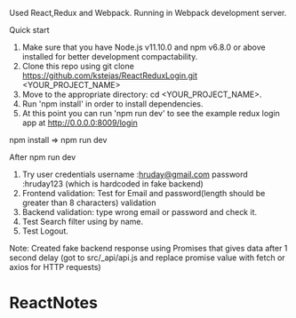 Used React,Redux and Webpack.
Running in Webpack development server.

Quick start
1) Make sure that you have Node.js v11.10.0 and npm v6.8.0 or above installed for better development compactability.
2) Clone this repo using git clone https://github.com/kstejas/ReactReduxLogin.git <YOUR_PROJECT_NAME>
3) Move to the appropriate directory: cd <YOUR_PROJECT_NAME>.
4) Run 'npm install' in order to install dependencies.
5) At this point you can run 'npm run dev' to see the example redux login app at http://0.0.0.0:8009/login

npm install => npm run dev

After npm run dev
1) Try user credentials 
username :hruday@gmail.com password :hruday123 (which is hardcoded in fake backend)
2) Frontend validation:  Test for Email and password(length should be greater than 8 characters) validation
3) Backend validation:  type wrong email or password and check it.
4) Test Search filter using by name.
5) Test Logout.

Note: Created fake backend response using Promises that gives data after 1 second delay
(got to src/_api/api.js and replace promise value with fetch or axios for HTTP requests)
# ReactNotes
